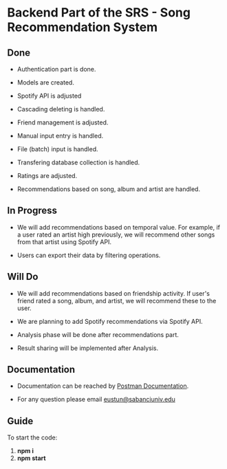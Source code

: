 # Backend Part of the SRS - Song Recommendation System

## Done

- Authentication part is done.

- Models are created.

- Spotify API is adjusted

- Cascading deleting is handled.

- Friend management is adjusted.

- Manual input entry is handled.

- File (batch) input is handled.

- Transfering database collection is handled.

- Ratings are adjusted.

- Recommendations based on song, album and artist are handled.

## In Progress

- We will add recommendations based on temporal value. For example, if a user rated an artist high previously, we will recommend other songs from that artist using Spotify API.

- Users can export their data by filtering operations.

## Will Do

- We will add recommendations based on friendship activity. If user's friend rated a song, album, and artist, we will recommend these to the user.

- We are planning to add Spotify recommendations via Spotify API.

- Analysis phase will be done after recommendations part.

- Result sharing will be implemented after Analysis.

## Documentation

- Documentation can be reached by [Postman Documentation](https://www.postman.com/p308backend/workspace/cs308-srs/collection/26964445-4e82c611-a6ff-4651-8174-6d45d6bfa655?action=share&creator=26964445).

- For any question please email eustun@sabanciuniv.edu

## Guide

To start the code:

1. **npm i**
1. **npm start**
